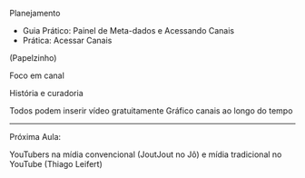 Planejamento

- Guia Prático: Painel de Meta-dados e Acessando Canais
- Prática: Acessar Canais

(Papelzinho)

Foco em canal

História e curadoria

Todos podem inserir vídeo gratuitamente
Gráfico canais ao longo do tempo

---

Próxima Aula:

YouTubers na mídia convencional (JoutJout no Jô)
e mídia tradicional no YouTube (Thiago Leifert)

